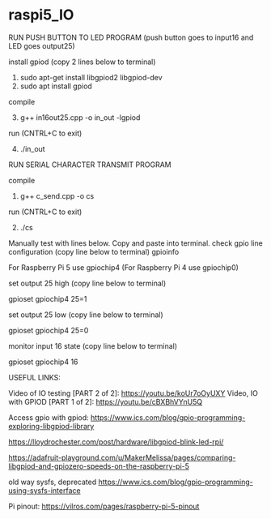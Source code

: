 # raspi5_IO

RUN PUSH BUTTON TO LED PROGRAM (push button goes to input16 and LED goes output25)

install gpiod (copy 2 lines below to terminal)
1. sudo apt-get install libgpiod2 libgpiod-dev
2. sudo apt install gpiod

compile

3. g++ in16out25.cpp -o in_out -lgpiod

run (CNTRL+C to exit)

4. ./in_out

RUN SERIAL CHARACTER TRANSMIT PROGRAM

compile

1. g++ c_send.cpp -o cs

run (CNTRL+C to exit)

2. ./cs


Manually test with lines below. Copy and paste into terminal. 
check gpio line configuration (copy line below to terminal)
gpioinfo

For Raspberry Pi 5 use gpiochip4 (For Raspberry Pi 4 use gpiochip0)

set output 25 high (copy line below to terminal)

gpioset gpiochip4 25=1

set output 25 low (copy line below to terminal)

gpioset gpiochip4 25=0

monitor input 16 state (copy line below to terminal)

gpioset gpiochip4 16

USEFUL LINKS:

Video of IO testing [PART 2 of 2]: https://youtu.be/koUr7oOyUXY
Video, IO with GPIOD [PART 1 of 2]: https://youtu.be/cBXBhVYnU5Q

Access gpio with gpiod:
https://www.ics.com/blog/gpio-programming-exploring-libgpiod-library

https://lloydrochester.com/post/hardware/libgpiod-blink-led-rpi/

https://adafruit-playground.com/u/MakerMelissa/pages/comparing-libgpiod-and-gpiozero-speeds-on-the-raspberry-pi-5

old way sysfs, deprecated
https://www.ics.com/blog/gpio-programming-using-sysfs-interface

Pi pinout: https://vilros.com/pages/raspberry-pi-5-pinout

